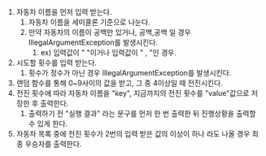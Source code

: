 1. 자동차 이름을 먼저 입력 받는다.
   1. 자동차 이름을 세미콜론 기준으로 나눈다.
   2. 만약 자동차의 이름이 공백만 있거나, 공백,공백 일 경우 IllegalArgumentException를 발생시킨다.
      1. ex) 입력값이 "    "이거나 입력값이 "   ,    "인 경우.
2. 시도할 횟수를 입력 받는다.
   1. 횟수가 정수가 아닌 경우 IllegalArgumentException를 발생시킨다.
3. 랜덤 함수를 통해 0~9사이의 값을 받고, 그 중 4이상일 때 전진시킨다.
4. 전진 횟수에 따라 자동차 이름을 "key", 지금까지의 전진 횟수를 "value"값으로 저장한 후 출력한다.
   1. 출력하기 전 "실행 결과" 라는 문구를 먼저 한 번 출력한 뒤 진행상황을 출력할 수 있게 한다. 
5. 자동차 목록 중에 전진 횟수가 2번의 입력 받은 값의 이상이 하나 라도 나올 경우 최종 우승자를 출력한다.